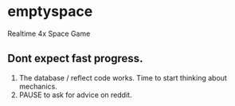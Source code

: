# emptyspace
Realtime 4x Space Game

## Dont expect fast progress.

1. The database / reflect code works. Time to start thinking about mechanics.
2. PAUSE to ask for advice on reddit. 